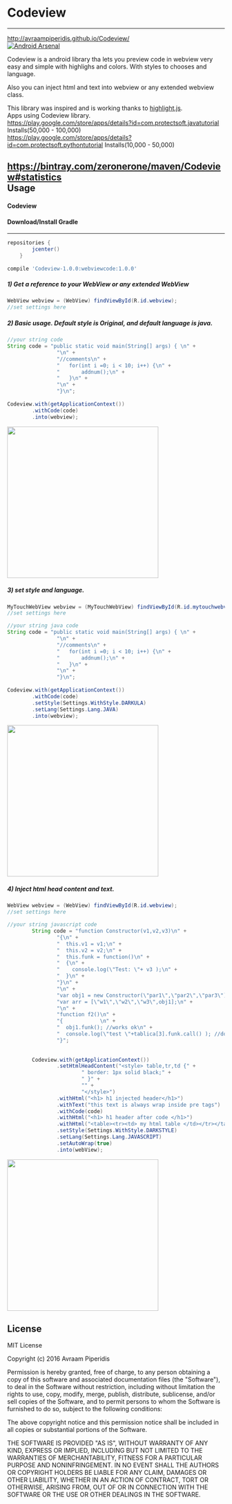 # Codeview
-------------
http://avraampiperidis.github.io/Codeview/ <br>
[![Android Arsenal](https://img.shields.io/badge/Android%20Arsenal-Codeview-brightgreen.svg?style=flat)](http://android-arsenal.com/details/1/3999)

Codeview is a android library tha lets you
preview code in webview very easy and simple with highlighs and colors.
With styles to chooses and language.

Also you can inject html and text into webview or any extended webview class.


This library was inspired and is working thanks to [highlight.js](https://highlightjs.org/). <br>
Apps using Codeview library.<br> 
https://play.google.com/store/apps/details?id=com.protectsoft.javatutorial   Installs(50,000 - 100,000)<br>
https://play.google.com/store/apps/details?id=com.protectsoft.pythontutorial Installs(10,000 - 50,000)

https://bintray.com/zeronerone/maven/Codeview#statistics <br>
Usage
-----

#### Codeview

#### Download/Install Gradle
--------

```groovy
repositories {
        jcenter()
    }
    
compile 'Codeview-1.0.0:webviewcode:1.0.0' 
```
##### 1) Get a reference to your WebView or any extended WebView

```java
WebView webview = (WebView) findViewById(R.id.webview);
//set settings here
```

##### 2) Basic usage. Default style is Original, and default language is java.

```java
//your string code 
String code = "public static void main(String[] args) { \n" +
                "\n" +
                "//comments\n" +
                "   for(int i =0; i < 10; i++) {\n" +
                "       addnum();\n" +
                "   }\n" +
                "\n" +
                "}\n";
								
Codeview.with(getApplicationContext())
		.withCode(code)
		.into(webview);
```
<img src="https://github.com/avraampiperidis/Codeview/blob/master/readmepics/pic2.png?raw=true" width="350">

##### 3) set style and language.

```java
MyTouchWebView webview = (MyTouchWebView) findViewById(R.id.mytouchwebview);
//set settings here
```

```java
//your string java code 
String code = "public static void main(String[] args) { \n" +
                "\n" +
                "//comments\n" +
                "   for(int i =0; i < 10; i++) {\n" +
                "       addnum();\n" +
                "   }\n" +
                "\n" +
                "}\n";
								
Codeview.with(getApplicationContext())
		.withCode(code)
		.setStyle(Settings.WithStyle.DARKULA)
        .setLang(Settings.Lang.JAVA)
		.into(webview);
```
<img src="https://github.com/avraampiperidis/Codeview/blob/master/readmepics/pic1.png?raw=true" width="350">

##### 4) Inject html head content and text.

```java
WebView webview = (WebView) findViewById(R.id.webview);
//set settings here
```

```java
//your string javascript code
        String code = "function Constructor(v1,v2,v3)\n" +
                "{\n" +
                "  this.v1 = v1;\n" +
                "  this.v2 = v2;\n" +
                "  this.funk = function()\n" +
                "  {\n" +
                "    console.log(\"Test: \"+ v3 );\n" +
                "  }\n" +
                "}\n" +
                "\n" +
                "var obj1 = new Constructor(\"par1\",\"par2\",\"par3\");\n" +
                "var arr = [\"w1\",\"w2\",\"w3\",obj1];\n" +
                "\n" +
                "function f2()\n" +
                "{            \n" +
                "  obj1.funk(); //works ok\n" +
                "  console.log(\"test \"+tablica[3].funk.call() ); //doesn't work\n" +
                "}";
                
                
        Codeview.with(getApplicationContext())
                .setHtmlHeadContent("<style> table,tr,td {" +
                        " border: 1px solid black;" +
                        " }" +
                        "" +
                        "</style>")
                .withHtml("<h1> h1 injected header</h1>")
                .withText("this text is always wrap inside pre tags")
                .withCode(code)
                .withHtml("<h1> h1 header after code </h1>")
                .withHtml("<table><tr><td> my html table </td></tr></table>")
                .setStyle(Settings.WithStyle.DARKSTYLE)
                .setLang(Settings.Lang.JAVASCRIPT)
                .setAutoWrap(true)
                .into(webView);
```
<img src="https://github.com/avraampiperidis/Codeview/blob/master/readmepics/pic3.png?raw=true" width="350">

## License
MIT License

Copyright (c) 2016 Avraam Piperidis

Permission is hereby granted, free of charge, to any person obtaining a copy
of this software and associated documentation files (the "Software"), to deal
in the Software without restriction, including without limitation the rights
to use, copy, modify, merge, publish, distribute, sublicense, and/or sell
copies of the Software, and to permit persons to whom the Software is
furnished to do so, subject to the following conditions:

The above copyright notice and this permission notice shall be included in all
copies or substantial portions of the Software.

THE SOFTWARE IS PROVIDED "AS IS", WITHOUT WARRANTY OF ANY KIND, EXPRESS OR
IMPLIED, INCLUDING BUT NOT LIMITED TO THE WARRANTIES OF MERCHANTABILITY,
FITNESS FOR A PARTICULAR PURPOSE AND NONINFRINGEMENT. IN NO EVENT SHALL THE
AUTHORS OR COPYRIGHT HOLDERS BE LIABLE FOR ANY CLAIM, DAMAGES OR OTHER
LIABILITY, WHETHER IN AN ACTION OF CONTRACT, TORT OR OTHERWISE, ARISING FROM,
OUT OF OR IN CONNECTION WITH THE SOFTWARE OR THE USE OR OTHER DEALINGS IN THE
SOFTWARE.


